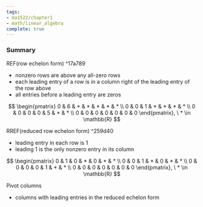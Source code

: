 ```yaml
---
tags:
- ma1522/chapter1
- math/linear_algebra
complete: true
---
```

### Summary
REF(row echelon form) ^17a789
- nonzero rows are above any all-zero rows
- each leading entry of a row is in a column right of the leading entry of the row above
- all entries before a leading entry are zeros

$$
\begin{pmatrix}
0 & 6 & * & * & * & * & * \\
0 & 0 & 1 & * & * & * & * \\
0 & 0 & 0 & 0 & 5 & * & * \\
0 & 0 & 0 & 0 & 0 & 0 & 0
\end{pmatrix}, \ * \in \mathbb{R}
$$

RREF(reduced row echelon form) ^259d40
- leading entry in each row is 1
- leading 1 is the only nonzero entry in its column

$$
\begin{pmatrix}
0 & 1 & 0 & * & 0 & * & * \\
0 & 0 & 1 & * & 0 & * & * \\
0 & 0 & 0 & 0 & 1 & * & * \\
0 & 0 & 0 & 0 & 0 & 0 & 0
\end{pmatrix}, \ * \in \mathbb{R}
$$

Pivot columns 
- columns with leading entries in the reduced echelon form